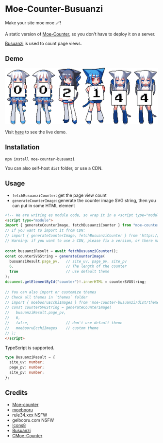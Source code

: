 # Moe-Counter-Busuanzi

Make your site moe moe 🪄!

A static version of [Moe-Counter](https://github.com/journey-ad/Moe-counter), so you don't have to deploy it on a server.

[Busuanzi](https://busuanzi.ibruce.info/) is used to count page views.

## Demo

![](./assets/image.svg)

Visit [here](https://liuly.moe) to see the live demo.

## Installation

```shell
npm install moe-counter-busuanzi
```

You can also self-host `dist` folder, or use a CDN.

## Usage

- `fetchBusuanziCounter`: get the page view count
- `generateCounterImage`: generate the counter image SVG string, then you can put in some HTML element

```HTML
<!-- We are writing es module code, so wrap it in a <script type="module"></script> tag. -->
<script type="module">
import { generateCounterImage, fetchBusuanziCounter } from "moe-counter-busuanzi";
// If you want to import it from CDN:
// import { generateCounterImage, fetchBusuanziCounter } from 'https://cdn.jsdelivr.net/npm/moe-counter-busuanzi/+esm'
// Warning: if you want to use a CDN, please fix a version, or there may be breaking changes.

const busuanziResult = await fetchBusuanziCounter();
const counterSVGString = generateCounterImage(
  busuanziResult.page_pv,   // site_uv, page_pv, site_pv
  6,                        // The length of the counter
  true                      // use default theme
);
document.getElementById("counter")!.innerHTML = counterSVGString;

// You can also import or customize themes
// Check all themes in `themes` folder
// import { moebooruEcchiImages } from 'moe-counter-busuanzi/dist/themes/mbh.js'
// const counterSVGString = generateCounterImage(
//   busuanziResult.page_pv,
//   6,
//   false,                 // don't use default theme
//   moebooruEcchiImages    // custom theme
// );
</script>
```

TypeScript is supported.

```typescript
type BusuanziResult = {
  site_uv: number;
  page_pv: number;
  site_pv: number;
};
```

## Credits

- [Moe-counter](https://github.com/journey-ad/Moe-counter)
- [moebooru](https://github.com/moebooru/moebooru)
- rule34.xxx NSFW
- gelbooru.com NSFW
- [Icons8](https://icons8.com/icons/set/star)
- [Busuanzi](https://busuanzi.ibruce.info/)
- [CMoe-Counter](https://github.com/fumiama/CMoe-Counter)
